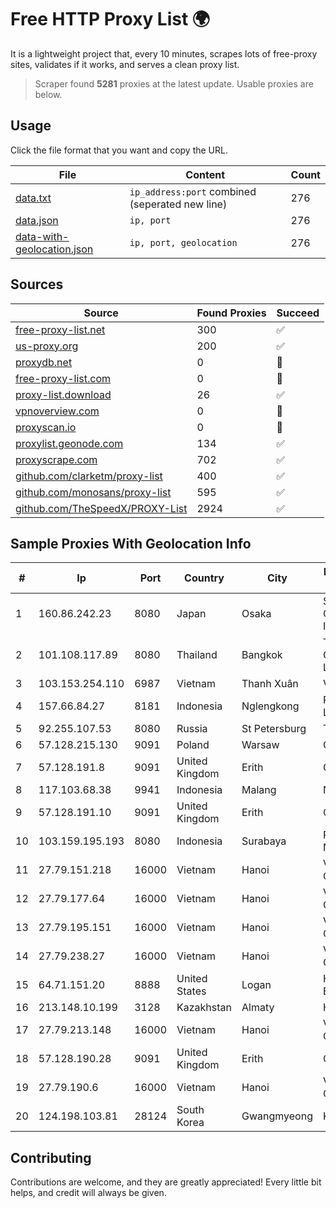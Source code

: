 
# Free HTTP Proxy List 🌍

It is a lightweight project that, every 10 minutes, scrapes lots of free-proxy sites, validates if it works, and serves a clean proxy list.


> Scraper found **5281** proxies at the latest update. Usable proxies are below.

## Usage

Click the file format that you want and copy the URL.


|File|Content|Count|
|----|-------|-----|
|[data.txt](https://raw.githubusercontent.com/themiralay/Proxy-List-World/master/data.txt)|`ip_address:port` combined (seperated new line)|276|
|[data.json](https://raw.githubusercontent.com/themiralay/Proxy-List-World/master/data.json)|`ip, port`|276|
|[data-with-geolocation.json](https://raw.githubusercontent.com/themiralay/Proxy-List-World/master/data-with-geolocation.json)|`ip, port, geolocation`|276|

## Sources

|Source|Found Proxies|Succeed|
|------|-------------|-------|
|[free-proxy-list.net](https://free-proxy-list.net)|300|✅|
|[us-proxy.org](https://www.us-proxy.org)|200|✅|
|[proxydb.net](http://proxydb.net)|0|🚫|
|[free-proxy-list.com](https://free-proxy-list.com/?page=&port=&type%5B%5D=http&type%5B%5D=https&up_time=0&search=Search)|0|🚫|
|[proxy-list.download](https://www.proxy-list.download/HTTP)|26|✅|
|[vpnoverview.com](https://vpnoverview.com/privacy/anonymous-browsing/free-proxy-servers)|0|🚫|
|[proxyscan.io](https://www.proxyscan.io)|0|🚫|
|[proxylist.geonode.com](https://proxylist.geonode.com/api/proxy-list?limit=300&page=1&sort_by=lastChecked&sort_type=desc&protocols=http,https)|134|✅|
|[proxyscrape.com](https://api.proxyscrape.com/v2/?request=displayproxies&protocol=http&timeout=10000&country=all&ssl=all&anonymity=all)|702|✅|
|[github.com/clarketm/proxy-list](https://raw.githubusercontent.com/clarketm/proxy-list/master/proxy-list-raw.txt)|400|✅|
|[github.com/monosans/proxy-list](https://raw.githubusercontent.com/monosans/proxy-list/main/proxies/http.txt)|595|✅|
|[github.com/TheSpeedX/PROXY-List](https://raw.githubusercontent.com/TheSpeedX/PROXY-List/master/http.txt)|2924|✅|


## Sample Proxies With Geolocation Info

|#|Ip|Port|Country|City|Internet Service Provider|
|-|--|----|-------|----|-------------------------|
|1|160.86.242.23|8080|Japan|Osaka|Sony Network Communications Inc|
|2|101.108.117.89|8080|Thailand|Bangkok|TOT Public Company Limited|
|3|103.153.254.110|6987|Vietnam|Thanh Xuân|VINAHOST-HN|
|4|157.66.84.27|8181|Indonesia|Nglengkong|PT. Menaksopal Link Nusantara|
|5|92.255.107.53|8080|Russia|St Petersburg|TimeWeb Ltd.|
|6|57.128.215.130|9091|Poland|Warsaw|OVH SAS|
|7|57.128.191.8|9091|United Kingdom|Erith|OVH SAS|
|8|117.103.68.38|9941|Indonesia|Malang|NARATEL|
|9|57.128.191.10|9091|United Kingdom|Erith|OVH SAS|
|10|103.159.195.193|8080|Indonesia|Surabaya|PT Giga Digital Nusantara|
|11|27.79.151.218|16000|Vietnam|Hanoi|Viettel Corporation|
|12|27.79.177.64|16000|Vietnam|Hanoi|Viettel Corporation|
|13|27.79.195.151|16000|Vietnam|Hanoi|Viettel Corporation|
|14|27.79.238.27|16000|Vietnam|Hanoi|Viettel Corporation|
|15|64.71.151.20|8888|United States|Logan|Hurricane Electric LLC|
|16|213.148.10.199|3128|Kazakhstan|Almaty|Haicom Limited|
|17|27.79.213.148|16000|Vietnam|Hanoi|Viettel Corporation|
|18|57.128.190.28|9091|United Kingdom|Erith|OVH SAS|
|19|27.79.190.6|16000|Vietnam|Hanoi|Viettel Corporation|
|20|124.198.103.81|28124|South Korea|Gwangmyeong|Korea Telecom|



## Contributing

Contributions are welcome, and they are greatly appreciated! Every
little bit helps, and credit will always be given.

